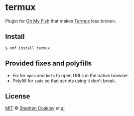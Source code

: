 # termux
Plugin for [Oh My Fish][omf] that makes [Termux](https://termux.com) less broken.


## Install
```fish
$ omf install termux
```


## Provided fixes and polyfills
- Fix for `open` and `help` to open URLs in the native browser.
- Polyfill for `sudo` so that scripts using it don't break.


## License
[MIT][mit] © [Stephen Coakley][author] et [al][contributors]


[author]: https://github.com/coderstephen
[contributors]: https://github.com/oh-my-fish/plugin-fasd/graphs/contributors
[mit]: http://opensource.org/licenses/MIT
[omf]: https://www.github.com/oh-my-fish/oh-my-fish
